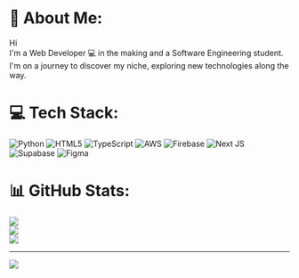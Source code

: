 # 💫 About Me:
Hi<br>I'm a Web Developer 💻 in the making and a Software Engineering student. I'm on a journey to discover my niche, exploring new technologies along the way.


# 💻 Tech Stack:
![Python](https://img.shields.io/badge/python-3670A0?style=for-the-badge&logo=python&logoColor=ffdd54) ![HTML5](https://img.shields.io/badge/html5-%23E34F26.svg?style=for-the-badge&logo=html5&logoColor=white) ![TypeScript](https://img.shields.io/badge/typescript-%23007ACC.svg?style=for-the-badge&logo=typescript&logoColor=white) ![AWS](https://img.shields.io/badge/AWS-%23FF9900.svg?style=for-the-badge&logo=amazon-aws&logoColor=white) ![Firebase](https://img.shields.io/badge/firebase-%23039BE5.svg?style=for-the-badge&logo=firebase) ![Next JS](https://img.shields.io/badge/Next-black?style=for-the-badge&logo=next.js&logoColor=white) ![Supabase](https://img.shields.io/badge/Supabase-3ECF8E?style=for-the-badge&logo=supabase&logoColor=white) ![Figma](https://img.shields.io/badge/figma-%23F24E1E.svg?style=for-the-badge&logo=figma&logoColor=white)
# 📊 GitHub Stats:
![](https://github-readme-stats.vercel.app/api?username=abdideev&theme=dark&hide_border=false&include_all_commits=false&count_private=false)<br/>
![](https://nirzak-streak-stats.vercel.app/?user=abdideev&theme=dark&hide_border=false)<br/>
![](https://github-readme-stats.vercel.app/api/top-langs/?username=abdideev&theme=dark&hide_border=false&include_all_commits=false&count_private=false&layout=compact)

---
[![](https://visitcount.itsvg.in/api?id=abdideev&icon=0&color=0)](https://visitcount.itsvg.in)

<!-- Proudly created with GPRM ( https://gprm.itsvg.in ) -->
